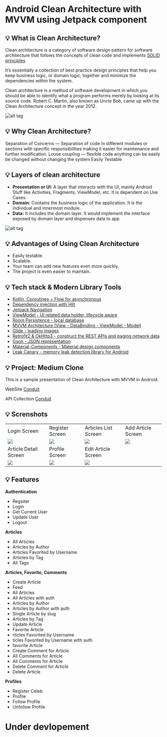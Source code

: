 # Android Clean Architecture with MVVM using Jetpack component


## 💡 What is Clean Architecture?

Clean architecture is a category of software design pattern for software architecture that follows the concepts of clean code and implements [SOLID principles](https://www.jbsolutions.in/download/downloads/SOLID_PRINCIPLE_WITH_KOTLIN.pdf/)

It’s essentially a collection of best practice design principles that help you keep business logic, or domain logic, together and minimize the dependencies within the system.

Clean architecture is a method of software development in which you should be able to identify what a program performs merely by looking at its source code. Robert C. Martin, also known as Uncle Bob, came up with the Clean Architecture concept in the year 2012.

![alt tag](https://github.com/jbsolutions2008/Medium_Clone_Conduit/blob/pratap/results/clean_architecture_software.jpg)

## 💡 Why Clean Architecture?

Separation of Concerns — Separation of code in different modules or sections with specific responsibilities making it easier for maintenance and further modification.
Loose coupling — flexible code anything can be easily be changed without changing the system
Easily Testable


## 💡 Layers of clean architecture

- **Presentation or UI:**
  A layer that interacts with the UI, mainly Android Stuff like Activities, Fragments, ViewModel, etc. It is dependent on Use Cases.
- **Domain:** 
  Contains the business logic of the application. It is the individual and innermost module.
- **Data:**
  It includes the domain layer. It would implement the interface exposed by domain layer and dispenses data to app

![alt tag](https://github.com/jbsolutions2008/Medium_Clone_Conduit/blob/pratap/results/clean_architecture.jpg)

## 💡 Advantages of Using Clean Architecture
- Easily testable.
- Scalable.
- Your team can add new features even more quickly.
- The project is even easier to maintain.

## 💡 Tech stack & Modern Library Tools

- [Kotlin, Coroutines + Flow for asynchronous](https://developer.android.com/kotlin/coroutines)
- [Dependency injection with Hilt](https://developer.android.com/training/dependency-injection/hilt-android)
- [Jetpack Navigation](https://developer.android.com/guide/navigation/)
- [ViewModel - UI related data holder, lifecycle aware](https://developer.android.com/topic/libraries/architecture/viewmodel)
- [Room Persistence - local database](https://developer.android.com/training/data-storage/room)
- [MVVM Architecture (View - DataBinding - ViewModel - Model)](https://developer.android.com/topic/libraries/view-binding)
- [Glide - loading images](https://github.com/bumptech/glide)
- [Retrofit2 & OkHttp3 - construct the REST APIs and paging network data](https://square.github.io/retrofit/)
- [Gson - JSON representation](https://github.com/google/gson)
- [Material-Components - Material design components](https://material.io/design)
- [Leak Canary - memory leak detection library for Android](https://github.com/square/leakcanary)


## 💡 Project: Medium Clone

This is a sample presentation of Clean Architecture with MVVM in Android.

WebSite [Conduit](https://demo.realworld.io/#/)

API Collection [Conduit](https://github.com/jbsolutions2008/Medium_Clone_Conduit/blob/pratap/results/Conduit.postman_collection.json)

##  💡 Screnshots

<table>
  <tr>
    <td>Login Screen</td>
     <td>Register Screen</td>
     <td>Articles List Screen</td>
     <td>Add Article Screen</td>
  </tr>
  <tr>
    <td valign="top"><img src="https://github.com/jbsolutions2008/Medium_Clone_Conduit/blob/pratap/results/1.PNG"></td>
    <td valign="top"><img src="https://github.com/jbsolutions2008/Medium_Clone_Conduit/blob/pratap/results/2.PNG"></td>
    <td valign="top"><img src="https://github.com/jbsolutions2008/Medium_Clone_Conduit/blob/pratap/results/3.PNG"></td>
     <td valign="top"><img src="https://github.com/jbsolutions2008/Medium_Clone_Conduit/blob/pratap/results/4.PNG"></td>
  </tr>
    <tr>
    <td>Article Detail Screen</td>
     <td>Profile Screen</td>
     <td>Edit Article Screen</td>
  </tr>
   <tr>
    <td valign="top"><img src="https://github.com/jbsolutions2008/Medium_Clone_Conduit/blob/pratap/results/5.PNG"></td>
    <td valign="top"><img src="https://github.com/jbsolutions2008/Medium_Clone_Conduit/blob/pratap/results/6.PNG"></td>
    <td valign="top"><img src="https://github.com/jbsolutions2008/Medium_Clone_Conduit/blob/pratap/results/7.PNG"></td>
  </tr>
  </table>

##  💡 Features

**Authentication**

- Regsiter 
- Login
- Get Current User
- Update User
- Logout

**Articles**

- All Articles
- Articles by Author
- Articles Favorited by Username
- Articles by Tag
- All Tags


**Articles, Favorite, Comments**

- Create Article 
- Feed
- All Articles
- All Articles with auth
- Articles by Author
- Articles by Author with auth
- Single Article by slug
- Articles by Tag
- Update Article
- Favorite Article
- rticles Favorited by Username
- ticles Favorited by Username with auth
- favorite Article
- Create Comment for Article
- All Comments for Article
- All Comments for Article
- Delete Comment for Article
- Delete Article


**Profiles**

- Register Celeb
- Profile
- Follow Profile
- Unfollow Profile

# Under devlopement

